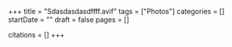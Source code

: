 +++
title = "Sdasdasdasdffff.avif"
tags = ["Photos"]
categories = []
startDate = ""
draft = false
pages = []

citations = []
+++
